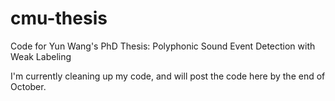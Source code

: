 # cmu-thesis
Code for Yun Wang's PhD Thesis: Polyphonic Sound Event Detection with Weak Labeling

I'm currently cleaning up my code, and will post the code here by the end of October.
